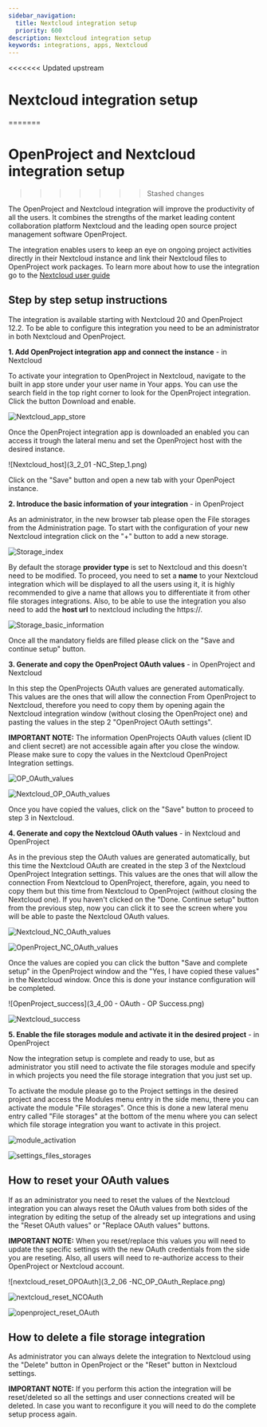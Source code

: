 ```yaml
---
sidebar_navigation:
  title: Nextcloud integration setup
  priority: 600
description: Nextcloud integration setup
keywords: integrations, apps, Nextcloud
---
```


<<<<<<< Updated upstream
# Nextcloud integration setup 
=======
# OpenProject and Nextcloud integration setup 
>>>>>>> Stashed changes

The OpenProject and Nextcloud integration will improve the productivity of all the users. It combines the strengths of the market leading content collaboration platform Nextcloud and the leading open source project management software OpenProject.

The integration enables users to keep an eye on ongoing project activities directly in their Nextcloud instance and link their Nextcloud files to OpenProject work packages. To learn more about how to use the integration go to the [Nextcloud user guide](../../../user-guide/nextcloud-integration/)

## Step by step setup instructions

The integration is available starting with Nextcloud 20 and OpenProject 12.2. To be able to configure this integration you need to be an administrator in both Nextcloud and OpenProject.

**1. Add OpenProject integration app and connect the instance** -  in Nextcloud

To activate your integration to OpenProject in Nextcloud, navigate to the built in app store under your user name in Your apps. You can use the search field in the top right corner to look for the OpenProject integration. Click the button Download and enable.

![Nextcloud_app_store](Nextcloud_app_store.png)

Once the OpenProject integration app is downloaded an enabled you can access it trough the lateral menu and set the OpenProject host with the desired instance.

![Nextcloud_host](3_2_01 -NC_Step_1.png)

Click on the "Save" button and open a new tab with your OpenPoject instance.

**2. Introduce the basic information of your integration** - in OpenProject

As an administrator, in the new browser tab please open the File storages from the Administration page. To start with the configuration of your new Nextcloud integration click on the "+" button to add a new storage.

![Storage_index](3_0_00-OP_OAuth_Empty_Index.png)

By default the storage **provider type** is set to Nextcloud and this doesn't need to be modified. To proceed, you need to set a **name** to your Nextcloud integration which will be displayed to all the users using it, it is highly recommended to give a name that allows you to differentiate it from other file storages integrations. Also, to be able to use the integration you also need to add the **host url** to nextcloud including the https://.

![Storage_basic_information](3_0_01-OP_General_Info.png)

Once all the mandatory fields are filled please click on the "Save and continue setup" button.

**3. Generate and copy the OpenProject OAuth values** - in OpenProject and Nextcloud

In this step the OpenProjects OAuth values are generated automatically. This values are the ones that will allow the connection From OpenProject to Nextcloud, therefore you need to copy them by opening again the Nextcloud integration window (without closing the OpenProject one) and pasting the values in the step 2 "OpenProject OAuth settings".

**IMPORTANT NOTE:** The information OpenProjects OAuth values (client ID and client secret) are not accessible again after you close the window. Please make sure to copy the values in the Nextcloud OpenProject Integration settings.

![OP_OAuth_values](3_1_00-OP_OAuth_application_details.png)

![Nextcloud_OP_OAuth_values](3_2_03-NC_Step_2.png)

Once you have copied the values, click on the "Save" button to proceed to step 3 in Nextcloud.

**4. Generate and copy the Nextcloud OAuth values** - in Nextcloud and OpenProject

As in the previous step the OAuth values are generated automatically, but this time the Nextcloud OAuth are created in the step 3 of the Nextcloud OpenProject Integration settings. This values are the ones that will allow the connection From Nextcloud to OpenProject, therefore, again, you need to copy them but this time from Nextcloud to OpenProject (without closing the Nextcloud one). If you haven't clicked on the "Done. Continue setup" button from the previous step, now you can click it to see the screen where you will be able to paste the Nextcloud OAuth values.

![Nextcloud_NC_OAuth_values](3_2_04-NC_Step_3.png)

![OpenProject_NC_OAuth_values](3_3_01-OP_OAuth_application_details.png)

Once the values are copied you can click the button "Save and complete setup" in the OpenProject window and the "Yes, I have copied these values" in the Nextcloud window. Once this is done your instance configuration will be completed.

![OpenProject_success](3_4_00 - OAuth - OP Success.png)

![Nextcloud_success](3_2_05-NC_Success.png)

**5. Enable the file storages module and activate it in the desired project** - in OpenProject

Now the integration setup is complete and ready to use, but as administrator you still need to activate the file storages module and specify in which projects you need the file storage integration that you just set up.

To activate the module please go to the Project settings in the desired project and access the Modules menu entry in the side menu, there you can activate the module "File storages". Once this is done a new lateral menu entry called "File storages" at the bottom of the menu where you can select which file storage integration you want to activate in this project.

![module_activation](Settings_modules.png)

![settings_files_storages](Settings_files_storages.png)

## How to reset your OAuth values

If as an administrator you need to reset the values of the Nextcloud integration you can always reset the OAuth values from both sides of the integration by editing the setup of the already set up integrations and using the "Reset OAuth values" or "Replace OAuth values" buttons.

**IMPORTANT NOTE:** When you reset/replace this values you will need to update the specific settings with the new OAuth credentials from the side you are reseting. Also, all users will need to re-authorize access to their OpenProject or Nextcloud account.

![nextcloud_reset_OPOAuth](3_2_06 -NC_OP_OAuth_Replace.png)

![nextcloud_reset_NCOAuth](3_2_07-NC__OAuth_Replace.png)

![openproject_reset_OAuth](3_4_03-OP_Replace_Alert.png)



## How to delete a file storage integration

As administrator you can always delete the integration to Nextcloud using the "Delete" button in OpenProject or the "Reset" button in Nextcloud settings.

**IMPORTANT NOTE:** If you perform this action the integration will be reset/deleted so all the settings and user connections created will be deleted. In case you want to reconfigure it you will need to do the complete setup process again.
